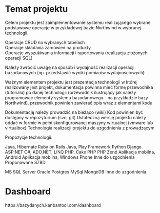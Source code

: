 <h1>Temat projektu</h1>
Celem projektu jest zaimplementowanie systemu realizującego wybrane podstawowe operacje w przykładowej bazie Northwind w wybranej technologii.  
  
Operacje CRUD na wybranych tabelach  
Operacje składania zamówień na produkty  
Operacje wyszukiwania informacji i raportowania (realizacja złożonych operacji SQL)  
  
Należy zwrócić uwagę na sposób i wydajność realizacji operacji bazodanowych (np. przedstawić wyniki pomiarów wydajnościowych)

Ważnym elementem projektu jest prezentacja technologii w której realizowany jest projekt, dokumentacja powinna mieć formę przewodnika (tutorialu) po danej technologii (przewodnik ilustrujący jak należy programować elementy systemu bazodanowego - na przykładzie bazy Northwind), przewodnik powinien zawierać opis wraz z elementami kodu

Dokumentację należy prowadzić na bieżąco (wiki)
Kod powinien być dostępny w repozytorium (svn, git)
Ostateczną wersję projektu należy oddać w formie w pełni skonfigurowanej maszyny wirtualnej (vmware lub virtualbox)
Technologia realizacji projektu do uzgodnienia z prowadzącym

Propozycje technologii:

Java, Hibernate
Ruby on Rails
Java, Play Framework
Python Django
ASP.NET
C#, ADO.NET, LINQ
PHP, Cake PHP
PHP Zend
Aplikacja mobilna, Android
Aplikacja mobilna, Windows Phone
Inne do uzgodnienia
Proponowane SZBD

MS SQL Server
Oracle
Postgres
MySql
MongoDB
Inne do uzgodnienia

<h1>Dashboard</h1>
https://bazydanych.kanbantool.com/dashboard
